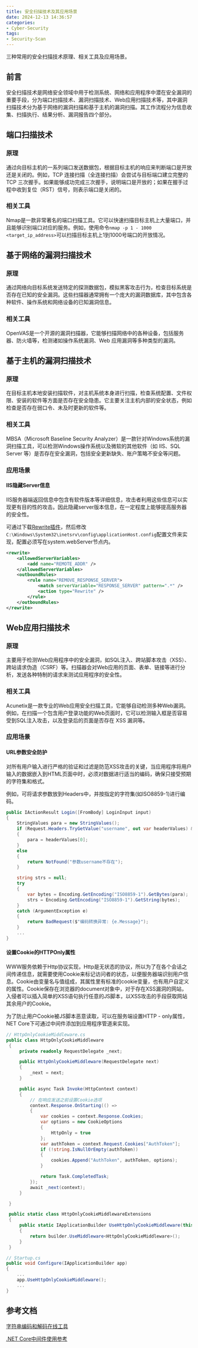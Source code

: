 ```yaml
---
title: 安全扫描技术及其应用场景
date: 2024-12-13 14:36:57
categories:
- Cyber-Security
tags:
- Security-Scan
---
```


三种常用的安全扫描技术原理、相关工具及应用场景。

<!--more-->

## 前言

安全扫描技术是网络安全领域中用于检测系统、网络和应用程序中潜在安全漏洞的重要手段，分为端口扫描技术、漏洞扫描技术、Web应用扫描技术等，其中漏洞扫描技术分为基于网络的漏洞扫描和基于主机的漏洞扫描。其工作流程分为信息收集、扫描执行、结果分析、漏洞报告四个部分。

## 端口扫描技术

### 原理

通过向目标主机的一系列端口发送数据包，根据目标主机的响应来判断端口是开放还是关闭的。例如，TCP 连接扫描（全连接扫描）会尝试与目标端口建立完整的 TCP 三次握手。如果能够成功完成三次握手，说明端口是开放的；如果在握手过程中收到复位（RST）信号，则表示端口是关闭的。

### 相关工具

Nmap是一款非常著名的端口扫描工具。它可以快速扫描目标主机上大量端口，并且能够识别端口对应的服务。例如，使用命令`nmap -p 1 - 1000 <target_ip_address>`可以扫描目标主机上1到1000号端口的开放情况。

## 基于网络的漏洞扫描技术

### 原理

通过网络向目标系统发送特定的探测数据包，模拟黑客攻击行为，检查目标系统是否存在已知的安全漏洞。这些扫描器通常拥有一个庞大的漏洞数据库，其中包含各种软件、操作系统和网络设备的已知漏洞信息。

### 相关工具

OpenVAS是一个开源的漏洞扫描器，它能够扫描网络中的各种设备，包括服务器、防火墙等，检测诸如操作系统漏洞、Web 应用漏洞等多种类型的漏洞。

## 基于主机的漏洞扫描技术

### 原理

在目标主机本地安装扫描软件，对主机系统本身进行扫描，检查系统配置、文件权限、安装的软件等方面是否存在安全隐患。它主要关注主机内部的安全状态，例如检查是否存在弱口令、未及时更新的软件等。

### 相关工具

MBSA（Microsoft Baseline Security Analyzer）是一款针对Windows系统的漏洞扫描工具，可以检测Windows操作系统以及微软的其他软件（如 IIS、SQL Server 等）是否存在安全漏洞，包括安全更新缺失、账户策略不安全等问题。

### 应用场景

#### IIS隐藏Server信息

IIS服务器端返回信息中包含有软件版本等详细信息，攻击者利用这些信息可以实现更有目的性的攻击。因此隐藏server版本信息，在一定程度上能够提高服务器的安全性。

可通过下载[Rewrite插件](https://www.iis.net/downloads/microsoft/url-rewrite)，然后修改`C:\Windows\System32\inetsrv\config\applicationHost.config`配置文件来实现，配置必须写在system.webServer节点内。

```xml
<rewrite>
    <allowedServerVariables>
        <add name="REMOTE_ADDR" />
    </allowedServerVariables>            
    <outboundRules>
        <rule name="REMOVE_RESPONSE_SERVER">
            <match serverVariable="RESPONSE_SERVER" pattern=".*" />
            <action type="Rewrite" />
        </rule>
    </outboundRules>
</rewrite>
```

## Web应用扫描技术

### 原理

主要用于检测Web应用程序中的安全漏洞，如SQL注入、跨站脚本攻击（XSS）、跨站请求伪造（CSRF）等。扫描器会对Web应用的页面、表单、链接等进行分析，发送各种特制的请求来测试应用程序的安全性。

### 相关工具

Acunetix是一款专业的Web应用安全扫描工具，它能够自动检测多种Web漏洞。例如，在扫描一个包含用户登录功能的Web页面时，它可以检测输入框是否容易受到SQL注入攻击，以及登录后的页面是否存在 XSS 漏洞等。

### 应用场景

#### URL参数安全防护

对所有用户输入进行严格的验证和过滤是防范XSS攻击的关键，当应用程序将用户输入的数据嵌入到HTML页面中时，必须对数据进行适当的编码，确保只接受预期的字符集和格式。

例如，可将请求参数放到Headers中，并按指定的字符集(如ISO8859-1)进行编码。

```c#
public IActionResult Login([FromBody] LoginInput input)
{
    StringValues para = new StringValues();
    if (Request.Headers.TryGetValue("username", out var headerValues) && headerValues.Count > 0)
    {
        para = headerValues[0];
    }
    else
    {
        return NotFound("参数username不存在");
    }

    string strs = null;
    try
    {
        var bytes = Encoding.GetEncoding("ISO8859-1").GetBytes(para);
        strs = Encoding.GetEncoding("ISO8859-1").GetString(bytes);
    }
    catch (ArgumentException e)
    {
        return BadRequest($"编码转换异常: {e.Message}");
    }
    ...
}
```

#### 设置Cookie的HTTPOnly属性

WWW服务依赖于Http协议实现，Http是无状态的协议，所以为了在各个会话之间传递信息，就需要使用Cookie来标记访问者的状态，以便服务器端识别用户信息。Cookie由变量名与值组成，其属性里有标准的cookie变量，也有用户自定义的属性。Cookie保存在浏览器的document对象中，对于存在XSS漏洞的网站，入侵者可以插入简单的XSS语句执行任意的JS脚本，以XSS攻击的手段获取网站其余用户的Cookie。

为了防止用户Cookie被JS脚本恶意读取，可以在服务端设置HTTP - only属性，NET Core下可通过中间件添加到应用程序管道来实现。


```c#
// HttpOnlyCookieMiddleware.cs
public class HttpOnlyCookieMiddleware
 {
     private readonly RequestDelegate _next;

     public HttpOnlyCookieMiddleware(RequestDelegate next)
     {
         _next = next;
     }

     public async Task Invoke(HttpContext context)
     {
         // 在响应发送之前设置Cookie选项
         context.Response.OnStarting(() =>
         {
             var cookies = context.Response.Cookies;
             var options = new CookieOptions
             {
                 HttpOnly = true
             };
             var authToken = context.Request.Cookies["AuthToken"];
             if (!string.IsNullOrEmpty(authToken))
             {
                 cookies.Append("AuthToken", authToken, options);
             }

             return Task.CompletedTask;
         });
         await _next(context);
     }

 }

 public static class HttpOnlyCookieMiddlewareExtensions
 {
     public static IApplicationBuilder UseHttpOnlyCookieMiddleware(this IApplicationBuilder builder)
     {
         return builder.UseMiddleware<HttpOnlyCookieMiddleware>();
     }
 }

// Startup.cs
public void Configure(IApplicationBuilder app)
{
    ...
    app.UseHttpOnlyCookieMiddleware();
    ...
}
```

## 参考文档

[字符串编码和解码在线工具](https://www.toolhelper.cn/EncodeDecode/EncodeDecode)

[.NET Core中间件使用参考](https://learn.microsoft.com/zh-cn/aspnet/core/migration/http-modules)